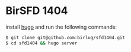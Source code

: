 # BirSFD 1404

install [hugo](https://gohugo.io/installation/) and run the following commands:

```sh
$ git clone git@github.com:birlug/sfd1404.git
$ cd sfd1404 && hugo server
```
